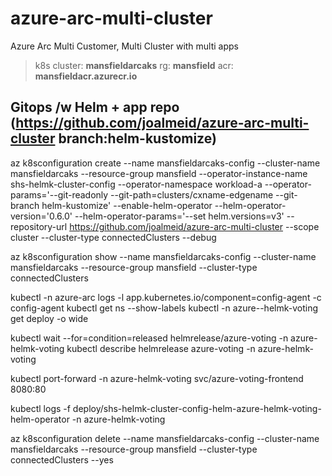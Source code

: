 # azure-arc-multi-cluster
Azure Arc Multi Customer, Multi Cluster with multi apps

> k8s cluster: **mansfieldarcaks**
> rg: **mansfield**
> acr: **mansfieldacr.azurecr.io**

## Gitops /w Helm + app repo  (https://github.com/joalmeid/azure-arc-multi-cluster branch:helm-kustomize)

az k8sconfiguration create --name mansfieldarcaks-config --cluster-name mansfieldarcaks --resource-group mansfield --operator-instance-name shs-helmk-cluster-config --operator-namespace workload-a --operator-params='--git-readonly --git-path=clusters/cxname-edgename --git-branch helm-kustomize' --enable-helm-operator --helm-operator-version='0.6.0' --helm-operator-params='--set helm.versions=v3' --repository-url https://github.com/joalmeid/azure-arc-multi-cluster --scope cluster --cluster-type connectedClusters --debug

az k8sconfiguration show --name mansfieldarcaks-config --cluster-name mansfieldarcaks --resource-group mansfield --cluster-type connectedClusters

kubectl -n azure-arc logs -l app.kubernetes.io/component=config-agent -c config-agent
kubectl get ns --show-labels
kubectl -n azure--helmk-voting get deploy -o wide

kubectl wait --for=condition=released helmrelease/azure-voting -n azure-helmk-voting
kubectl describe helmrelease azure-voting -n azure-helmk-voting

kubectl port-forward -n azure-helmk-voting svc/azure-voting-frontend 8080:80

kubectl logs -f deploy/shs-helmk-cluster-config-helm-azure-helmk-voting-helm-operator -n azure-helmk-voting

az k8sconfiguration delete --name mansfieldarcaks-config  --cluster-name mansfieldarcaks --resource-group mansfield --cluster-type connectedClusters --yes
